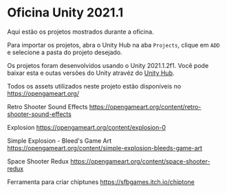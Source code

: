 # Oficina Unity 2021.1

Aqui estão os projetos mostrados durante a oficina.

Para importar os projetos, abra o Unity Hub na aba `Projects`, clique em `ADD` e selecione a pasta do projeto desejado.

Os projetos foram desenvolvidos usando o Unity 2021.1.2f1. Você pode baixar esta e outas versões do Unity atravéz do [Unity Hub](https://store.unity.com/pt/download "Unity Hub").

Todos os assets utilizados neste projeto estão disponíveis no https://opengameart.org/

Retro Shooter Sound Effects
https://opengameart.org/content/retro-shooter-sound-effects

Explosion
https://opengameart.org/content/explosion-0

Simple Explosion - Bleed's Game Art
https://opengameart.org/content/simple-explosion-bleeds-game-art

Space Shooter Redux
https://opengameart.org/content/space-shooter-redux

Ferramenta para criar chiptunes
https://sfbgames.itch.io/chiptone